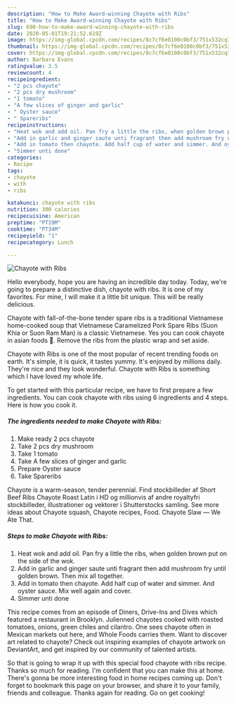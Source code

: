 ```yaml
---
description: "How to Make Award-winning Chayote with Ribs"
title: "How to Make Award-winning Chayote with Ribs"
slug: 690-how-to-make-award-winning-chayote-with-ribs
date: 2020-05-01T19:21:52.619Z
image: https://img-global.cpcdn.com/recipes/8c7cf6e0100c0bf3/751x532cq70/chayote-with-ribs-recipe-main-photo.jpg
thumbnail: https://img-global.cpcdn.com/recipes/8c7cf6e0100c0bf3/751x532cq70/chayote-with-ribs-recipe-main-photo.jpg
cover: https://img-global.cpcdn.com/recipes/8c7cf6e0100c0bf3/751x532cq70/chayote-with-ribs-recipe-main-photo.jpg
author: Barbara Evans
ratingvalue: 3.5
reviewcount: 4
recipeingredient:
- "2 pcs chayote"
- "2 pcs dry mushroom"
- "1 tomato"
- "A few slices of ginger and garlic"
- " Oyster sauce"
- " Spareribs"
recipeinstructions:
- "Heat wok and add oil. Pan fry a little the ribs, when golden brown put on the side of the wok."
- "Add in garlic and ginger saute unti fragrant then add mushroom fry until golden brown. Then mix all together."
- "Add in tomato then chayote. Add half cup of water and simmer. And oyster sauce. Mix well again and cover."
- "Simmer unti done"
categories:
- Recipe
tags:
- chayote
- with
- ribs

katakunci: chayote with ribs 
nutrition: 300 calories
recipecuisine: American
preptime: "PT19M"
cooktime: "PT34M"
recipeyield: "1"
recipecategory: Lunch

---
```



![Chayote with Ribs](https://img-global.cpcdn.com/recipes/8c7cf6e0100c0bf3/751x532cq70/chayote-with-ribs-recipe-main-photo.jpg)

Hello everybody, hope you are having an incredible day today. Today, we're going to prepare a distinctive dish, chayote with ribs. It is one of my favorites. For mine, I will make it a little bit unique. This will be really delicious.

Chayote with fall-of-the-bone tender spare ribs is a traditional Vietnamese home-cooked soup that Vietnamese Caramelized Pork Spare Ribs (Suon Khia or Suon Ram Man) is a classic Vietnamese. Yes you can cook chayote in asian foods 🤗. Remove the ribs from the plastic wrap and set aside.

Chayote with Ribs is one of the most popular of recent trending foods on earth. It's simple, it is quick, it tastes yummy. It's enjoyed by millions daily. They're nice and they look wonderful. Chayote with Ribs is something which I have loved my whole life.


To get started with this particular recipe, we have to first prepare a few ingredients. You can cook chayote with ribs using 6 ingredients and 4 steps. Here is how you cook it.

<!--inarticleads1-->

##### The ingredients needed to make Chayote with Ribs:

1. Make ready 2 pcs chayote
1. Take 2 pcs dry mushroom
1. Take 1 tomato
1. Take A few slices of ginger and garlic
1. Prepare  Oyster sauce
1. Take  Spareribs


Chayote is a warm-season, tender perennial. Find stockbilleder af Short Beef Ribs Chayote Roast Latin i HD og millionvis af andre royaltyfri stockbilleder, illustrationer og vektorer i Shutterstocks samling. See more ideas about Chayote squash, Chayote recipes, Food. Chayote Slaw — We Ate That. 

<!--inarticleads2-->

##### Steps to make Chayote with Ribs:

1. Heat wok and add oil. Pan fry a little the ribs, when golden brown put on the side of the wok.
1. Add in garlic and ginger saute unti fragrant then add mushroom fry until golden brown. Then mix all together.
1. Add in tomato then chayote. Add half cup of water and simmer. And oyster sauce. Mix well again and cover.
1. Simmer unti done


This recipe comes from an episode of Diners, Drive-Ins and Dives which featured a restaurant in Brooklyn. Julienned chayotes cooked with roasted tomatoes, onions, green chiles and cilantro. One sees chayote often in Mexican markets out here, and Whole Foods carries them. Want to discover art related to chayote? Check out inspiring examples of chayote artwork on DeviantArt, and get inspired by our community of talented artists. 

So that is going to wrap it up with this special food chayote with ribs recipe. Thanks so much for reading. I'm confident that you can make this at home. There's gonna be more interesting food in home recipes coming up. Don't forget to bookmark this page on your browser, and share it to your family, friends and colleague. Thanks again for reading. Go on get cooking!
